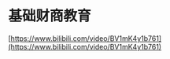 # 基础财商教育

[https://www.bilibili.com/video/BV1mK4y1b761](https://www.bilibili.com/video/BV1mK4y1b761)

